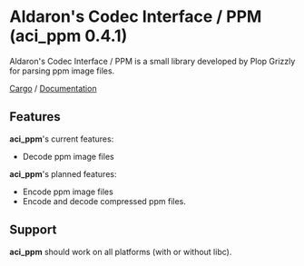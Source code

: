 # Aldaron's Codec Interface / PPM (aci_ppm 0.4.1)
Aldaron's Codec Interface / PPM is a small library developed by Plop Grizzly for
parsing ppm image files.

[Cargo](https://crates.io/crates/aci_ppm) /
[Documentation](https://docs.rs/aci_ppm)

## Features
**aci_ppm**'s current features:
* Decode ppm image files

**aci_ppm**'s planned features:
* Encode ppm image files
* Encode and decode compressed ppm files.

## Support
**aci_ppm** should work on all platforms (with or without libc).
